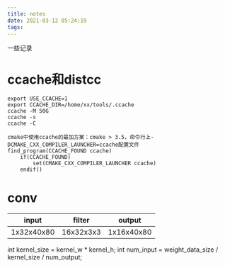 ```yaml
---
title: notes
date: 2021-03-12 05:24:19
tags:
---
```

一些记录

# ccache和distcc
```
export USE_CCACHE=1
export CCACHE_DIR=/home/xx/tools/.ccache
ccache -M 50G
ccache -s
ccache -C
```
```
cmake中使用ccache的最加方案：cmake > 3.5，命令行上-DCMAKE_CXX_COMPILER_LAUNCHER=ccache配置文件
find_program(CCACHE_FOUND ccache)
    if(CCACHE_FOUND)  
        set(CMAKE_CXX_COMPILER_LAUNCHER ccache)
    endif()
```

# conv
| input      | filter    | output     |
| ---------- | --------- | ---------- |
| 1x32x40x80 | 16x32x3x3 | 1x16x40x80 |

int kernel_size = kernel_w * kernel_h;
int num_input = weight_data_size / kernel_size / num_output;